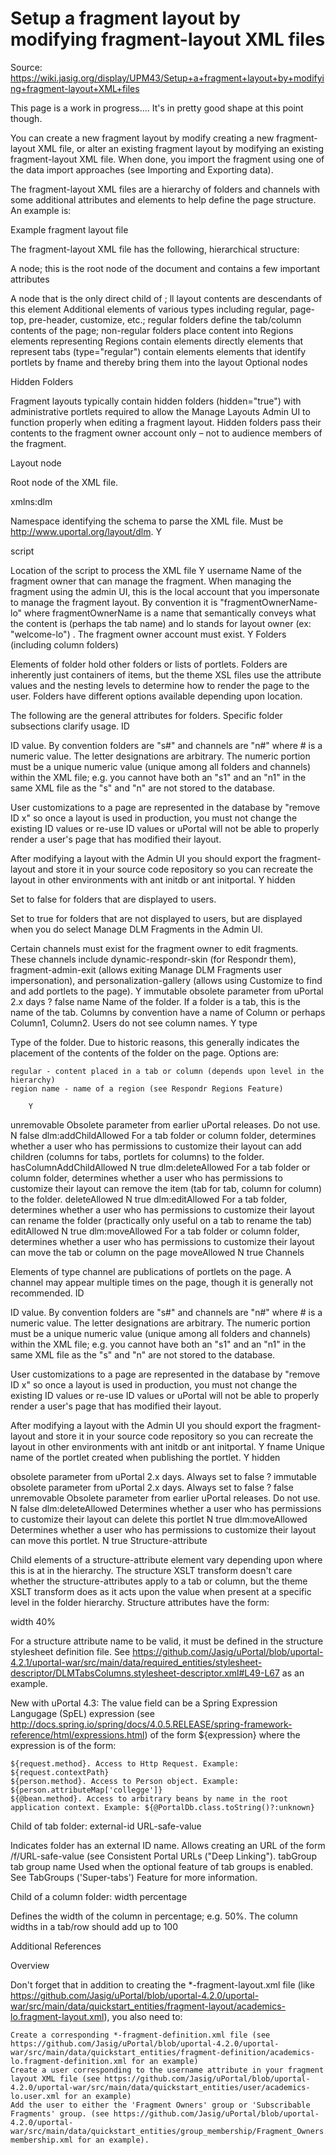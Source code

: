 # Setup a fragment layout by modifying fragment-layout XML files

Source: https://wiki.jasig.org/display/UPM43/Setup+a+fragment+layout+by+modifying+fragment-layout+XML+files

This page is a work in progress.... It's in pretty good shape at this point
though.

You can create a new fragment layout by modify creating a new fragment-layout
XML file, or alter an existing fragment layout by modifying an existing
fragment-layout XML file.  When done, you import the fragment using one of the
data import approaches (see Importing and Exporting data).

The fragment-layout XML files are a hierarchy of folders and channels with some
additional attributes and elements to help define the page structure.  An
example is:

Example fragment layout file

<?xml version="1.0" encoding="UTF-8"?>
<layout xmlns:dlm="http://www.uportal.org/layout/dlm" script="classpath://org/jasig/portal/io/import-layout_v3-2.crn"
  username="welcome-lo" >
  <folder ID="s1" hidden="false" immutable="false" name="Root folder" type="root" unremovable="true">
    <!--
     | Hidden folders do not propagate to regular users, and fragment owner
     | accounts don't receive (other) fragments at all;  Fragment owners must
     | have their own copies of the minimal portlets required to view and manage
     | their own layouts.
     +-->
    <folder ID="s2" hidden="true" immutable="true" name="Page Top folder" type="page-top" unremovable="true">
      <channel fname="dynamic-respondr-skin" unremovable="false" hidden="false" immutable="false" ID="n3"/>
      <channel fname="fragment-admin-exit" unremovable="false" hidden="false" immutable="false" ID="n4"/>
    </folder>
    <folder ID="s5" hidden="true" immutable="true" name="Customize folder" type="customize" unremovable="true">
      <channel fname="personalization-gallery" unremovable="false" hidden="false" immutable="false" ID="n6"/>
    </folder>
    <folder ID="s7" dlm:deleteAllowed="false" dlm:editAllowed="false" dlm:moveAllowed="false" hidden="false" immutable="false" name="Welcome" type="regular" unremovable="false">
      <structure-attribute>
          <name>externalId</name>
          <value>welcome</value>
      </structure-attribute>
      <folder ID="s8" hidden="false" immutable="false" name="Column" type="regular" unremovable="false">
        <structure-attribute>
          <name>width</name>
          <value>60%</value>
        </structure-attribute>
        <channel fname="email-preview-demo" unremovable="false" hidden="false" immutable="false" ID="n9" dlm:moveAllowed="false" dlm:deleteAllowed="false"/>
        <channel fname="weather" unremovable="false" hidden="false" immutable="false" ID="n10"/>
        <channel fname="pbookmarks" unremovable="false" hidden="false" immutable="false" ID="n11" dlm:moveAllowed="false" dlm:deleteAllowed="false"/>
      </folder>
      <folder ID="s12" hidden="false" immutable="false" name="Column" type="regular" unremovable="false">
        <structure-attribute>
          <name>width</name>
          <value>40%</value>
        </structure-attribute>
        <channel fname="calendar" unremovable="false" hidden="false" immutable="false" ID="n13"/>
      </folder>
    </folder>
  </folder>
</layout>

The fragment-layout XML file has the following, hierarchical structure:

A <layout> node;  this is the root node of the document and contains a few
important attributes

A <folder type="root"> node that is the only direct child of <layout>;
ll layout contents are descendants of this element
Additional <folder> elements of various types including regular, page-top,
pre-header, customize, etc.;  regular folders define the tab/column contents of
the page;  non-regular folders place content into Regions
<folder> elements representing Regions contain <channel>
elements directly
<folder> elements that represent tabs (type="regular") contain <folder
name="Column" type="regular"> elements
<channel> elements that identify portlets by fname and thereby bring them into
the layout
Optional <structure-attribute> nodes


Hidden Folders

Fragment layouts typically contain hidden folders (hidden="true") with
administrative portlets required to allow the Manage Layouts Admin UI to
function properly when editing a fragment layout. Hidden folders pass their
contents to the fragment owner account only – not to audience members of the
fragment.

Layout node

Root node of the XML file.

xmlns:dlm

Namespace identifying the schema to parse the XML file. Must be
http://www.uportal.org/layout/dlm.	Y

script

Location of the script to process the XML file	Y
username	Name of the fragment owner that can manage the fragment. When
managing the fragment using the admin UI, this is the local account that you
impersonate to manage the fragment layout. By convention it is
"fragmentOwnerName-lo" where fragmentOwnerName is a name that semantically
conveys what the content is (perhaps the tab name) and lo stands for layout
owner (ex: "welcome-lo") . The fragment owner account must exist.	Y
Folders (including column folders)

Elements of folder hold other folders or lists of portlets.  Folders are
inherently just containers of items, but the theme XSL files use the attribute
values and the nesting levels to determine how to render the page to the user.
Folders have different options available depending upon location.

The following are the general attributes for folders.  Specific folder
subsections clarify usage.
ID

ID value. By convention folders are "s#" and channels are "n#" where # is a
numeric value. The letter designations are arbitrary. The numeric portion must
be a unique numeric value (unique among all folders and channels) within the XML
file; e.g. you cannot have both an "s1" and an "n1" in the same XML file as the
"s" and "n" are not stored to the database.

User customizations to a page are represented in the database by "remove ID x"
so once a layout is used in production, you must not change the existing ID
values or re-use ID values or uPortal will not be able to properly render a
user's page that has modified their layout.

After modifying a layout with the Admin UI you should export the fragment-layout
and store it in your source code repository so you can recreate the layout in
other environments with ant initdb or ant initportal.
	 	Y
hidden

Set to false for folders that are displayed to users.

Set to true for folders that are not displayed to users, but are displayed when
you do select Manage DLM Fragments in the Admin UI.

Certain channels must exist for the fragment owner to edit fragments. These
channels include dynamic-respondr-skin (for Respondr them), fragment-admin-exit
(allows exiting Manage DLM Fragments user impersonation), and
personalization-gallery (allows using Customize to find and add portlets to the
page).
	 	Y
immutable	obsolete parameter from uPortal 2.x days	 	?	false
name	Name of the folder. If a folder is a tab, this is the name of the tab.
Columns by convention have a name of Column or perhaps Column1, Column2. Users
do not see column names.	 	Y
type

Type of the folder. Due to historic reasons, this generally indicates the
placement of the contents of the folder on the page. Options are:

    regular - content placed in a tab or column (depends upon level in the
    hierarchy)
    region name - name of a region (see Respondr Regions Feature)

	 	Y
unremovable	Obsolete parameter from earlier uPortal releases. Do not use.	 	N	false
dlm:addChildAllowed	For a tab folder or column folder, determines whether a user who has permissions to customize their layout can add children (columns for tabs, portlets for columns) to the folder.	hasColumnAddChildAllowed	N	true
dlm:deleteAllowed	For a tab folder or column folder, determines whether a user who has permissions to customize their layout can remove the item (tab for tab, column for column) to the folder.	deleteAllowed	N	true
dlm:editAllowed	For a tab folder, determines whether a user who has permissions to customize their layout can rename the folder (practically only useful on a tab to rename the tab)	editAllowed	N	true
dlm:moveAllowed	For a tab folder or column folder, determines whether a user who has permissions to customize their layout can move the tab or column on the page	moveAllowed	N	true
Channels

Elements of type channel are publications of portlets on the page.  A channel may appear multiple times on the page, though it is generally not recommended.
ID

ID value. By convention folders are "s#" and channels are "n#" where # is a numeric value. The letter designations are arbitrary. The numeric portion must be a unique numeric value (unique among all folders and channels) within the XML file; e.g. you cannot have both an "s1" and an "n1" in the same XML file as the "s" and "n" are not stored to the database.

User customizations to a page are represented in the database by "remove ID x" so once a layout is used in production, you must not change the existing ID values or re-use ID values or uPortal will not be able to properly render a user's page that has modified their layout.

After modifying a layout with the Admin UI you should export the fragment-layout and store it in your source code repository so you can recreate the layout in other environments with ant initdb or ant initportal.
	Y
fname	Unique name of the portlet created when publishing the portlet.	Y
hidden

obsolete parameter from uPortal 2.x days. Always set to false
	?
immutable	obsolete parameter from uPortal 2.x days. Always set to false	?	false
unremovable	Obsolete parameter from earlier uPortal releases. Do not use.	N	false
dlm:deleteAllowed	Determines whether a user who has permissions to customize their layout can delete this portlet	N	true
dlm:moveAllowed	Determines whether a user who has permissions to customize their layout can move this portlet.	N	true
Structure-attribute

Child elements of a structure-attribute element vary depending upon where this
is at in the hierarchy.  The structure XSLT transform doesn't care whether the structure-attributes apply to a tab or column, but the theme XSLT transform does
as it acts upon the value when present at a specific level in the folder
hierarchy.  Structure attributes have the form:

<structure-attribute>
   <name>width</name>
   <value>40%</value>
</structure-attribute>

For a structure attribute name to be valid, it must be defined in the structure
stylesheet definition file.  See https://github.com/Jasig/uPortal/blob/uportal-4.2.1/uportal-war/src/main/data/required_entities/stylesheet-descriptor/DLMTabsColumns.stylesheet-descriptor.xml#L49-L67 as an
example.

New with uPortal 4.3:  The value field can be a Spring Expression Langugage
(SpEL) expression (see http://docs.spring.io/spring/docs/4.0.5.RELEASE/spring-framework-reference/html/expressions.html) of the form ${expression} where the expression is of the form:

    ${request.method}. Access to Http Request. Example: ${request.contextPath}
    ${person.method}. Access to Person object. Example: ${person.attributeMap['collegge']}
    ${@bean.method}. Access to arbitrary beans by name in the root application context. Example: ${@PortalDb.class.toString()?:unknown}

Child of tab folder:
external-id	URL-safe-value

Indicates folder has an external ID name. Allows creating an URL of the form
/f/URL-safe-value (see  Consistent Portal URLs ("Deep Linking").
tabGroup	tab group name	Used when the optional feature of tab groups is
enabled. See TabGroups ('Super-tabs') Feature for more information.

Child of a column folder:
width	percentage

Defines the width of the column in percentage; e.g. 50%. The column widths in a
tab/row should add up to 100

Additional References

Overview

Don't forget that in addition to creating the *-fragment-layout.xml file (like https://github.com/Jasig/uPortal/blob/uportal-4.2.0/uportal-war/src/main/data/quickstart_entities/fragment-layout/academics-lo.fragment-layout.xml), you also need to:

    Create a corresponding *-fragment-definition.xml file (see https://github.com/Jasig/uPortal/blob/uportal-4.2.0/uportal-war/src/main/data/quickstart_entities/fragment-definition/academics-lo.fragment-definition.xml for an example)
    Create a user corresponding to the username attribute in your fragment layout XML file (see https://github.com/Jasig/uPortal/blob/uportal-4.2.0/uportal-war/src/main/data/quickstart_entities/user/academics-lo.user.xml for an example)
    Add the user to either the 'Fragment Owners' group or 'Subscribable Fragments' group. (see https://github.com/Jasig/uPortal/blob/uportal-4.2.0/uportal-war/src/main/data/quickstart_entities/group_membership/Fragment_Owners.group-membership.xml for an example).
